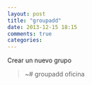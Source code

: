 ```yaml
---
layout: post
title: "groupadd"
date: 2013-12-15 18:15
comments: true
categories: 
---
```

Crear un nuevo grupo

>~# groupadd oficina

